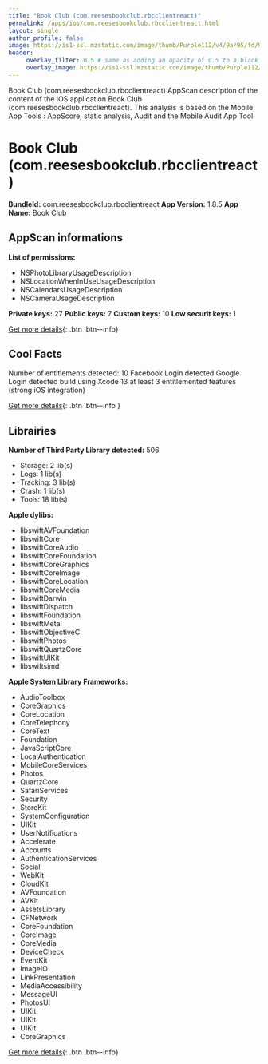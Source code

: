 ```yaml
---
title: "Book Club (com.reesesbookclub.rbcclientreact)"
permalink: /apps/ios/com.reesesbookclub.rbcclientreact.html
layout: single
author_profile: false
image: https://is1-ssl.mzstatic.com/image/thumb/Purple112/v4/9a/95/fd/9a95fd3b-9e42-7212-3b0b-62b2a49a9931/AppIcon-0-0-1x_U007emarketing-0-0-0-5-0-0-sRGB-0-0-0-GLES2_U002c0-512MB-85-220-0-0.png/512x512bb.jpg
header: 
     overlay_filter: 0.5 # same as adding an opacity of 0.5 to a black background
     overlay_image: https://is1-ssl.mzstatic.com/image/thumb/Purple112/v4/9a/95/fd/9a95fd3b-9e42-7212-3b0b-62b2a49a9931/AppIcon-0-0-1x_U007emarketing-0-0-0-5-0-0-sRGB-0-0-0-GLES2_U002c0-512MB-85-220-0-0.png/512x512bb.jpg
---
```

Book Club (com.reesesbookclub.rbcclientreact) AppScan description of the content of the iOS application Book Club (com.reesesbookclub.rbcclientreact). This analysis is based on the Mobile App Tools : AppScore, static analysis, Audit and the Mobile Audit App Tool.

# Book Club (com.reesesbookclub.rbcclientreact)

**BundleId:** com.reesesbookclub.rbcclientreact
**App Version:** 1.8.5
**App Name:** Book Club


## AppScan informations 

**List of permissions:** 
- NSPhotoLibraryUsageDescription
- NSLocationWhenInUseUsageDescription
- NSCalendarsUsageDescription
- NSCameraUsageDescription
  
  
**Private keys:** 27
**Public keys:** 7
**Custom keys:** 10
**Low securit keys:** 1
  
[Get more details](/pricing.html){: .btn .btn--info}

## Cool Facts

Number of entitlements detected: 10
Facebook Login detected
Google Login detected
build using Xcode 13
at least 3 entitlemented features (strong iOS integration)
  
[Get more details](/pricing.html){: .btn .btn--info }

## Librairies 
**Number of Third Party Library detected:** 506
- Storage: 2 lib(s)
- Logs: 1 lib(s)
- Tracking: 3 lib(s)
- Crash: 1 lib(s)
- Tools: 18 lib(s)


**Apple dylibs:**
- libswiftAVFoundation
- libswiftCore
- libswiftCoreAudio
- libswiftCoreFoundation
- libswiftCoreGraphics
- libswiftCoreImage
- libswiftCoreLocation
- libswiftCoreMedia
- libswiftDarwin
- libswiftDispatch
- libswiftFoundation
- libswiftMetal
- libswiftObjectiveC
- libswiftPhotos
- libswiftQuartzCore
- libswiftUIKit
- libswiftsimd


**Apple System Library Frameworks:**
- AudioToolbox
- CoreGraphics
- CoreLocation
- CoreTelephony
- CoreText
- Foundation
- JavaScriptCore
- LocalAuthentication
- MobileCoreServices
- Photos
- QuartzCore
- SafariServices
- Security
- StoreKit
- SystemConfiguration
- UIKit
- UserNotifications
- Accelerate
- Accounts
- AuthenticationServices
- Social
- WebKit
- CloudKit
- AVFoundation
- AVKit
- AssetsLibrary
- CFNetwork
- CoreFoundation
- CoreImage
- CoreMedia
- DeviceCheck
- EventKit
- ImageIO
- LinkPresentation
- MediaAccessibility
- MessageUI
- PhotosUI
- UIKit
- UIKit
- UIKit
- CoreGraphics


  
[Get more details](/pricing.html){: .btn .btn--info}

